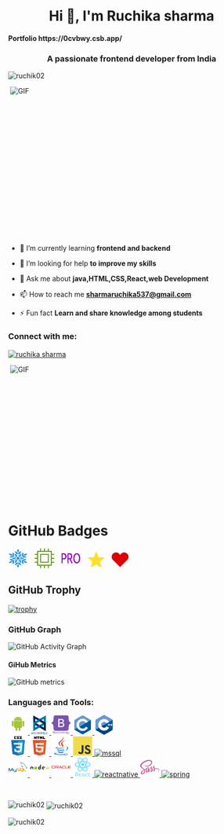 <h1 align="center">Hi 👋, I'm Ruchika sharma</h1>
<h4>Portfolio https://0cvbwy.csb.app/</h4>
<h3 align="center">A passionate frontend developer from India</h3>


<p align="left"> <img src="https://komarev.com/ghpvc/?username=ruchik02&label=Profile%20views&color=0e75b6&style=flat" alt="ruchik02" /> </p>
<img align="right" alt="GIF" src="https://cdn.dribbble.com/users/3960415/screenshots/8995365/media/b0b5dddc53e15f8eb666502c9c3cb5d4.gif" width="500" height="320" style="max-width:100%;">

- 🌱 I’m currently learning **frontend and backend**

- 🤝 I’m looking for help **to improve my skills**

- 💬 Ask me about **java,HTML,CSS,React,web Development**

- 📫 How to reach me **sharmaruchika537@gmail.com**

- ⚡ Fun fact **Learn and share knowledge among students**

<h3 align="left">Connect with me:</h3>
<p align="left">
<a href="https://www.linkedin.com/in/er-ruchika-sharma/" target="blank"><img align="center" src="https://raw.githubusercontent.com/rahuldkjain/github-profile-readme-generator/master/src/images/icons/Social/linked-in-alt.svg" alt="ruchika sharma" height="30" width="40" /></a>
</p>

<img align="right" alt="GIF" src="https://st2.depositphotos.com/47122630/46219/v/380/depositphotos_462193526-stock-illustration-happy-female-office-worker-fully.jpg" width="500" height="320" style="max-width:100%;">
<h1>GitHub Badges</h1>



<a href='https://archiveprogram.github.com/'><img src='https://raw.githubusercontent.com/acervenky/animated-github-badges/master/assets/acbadge.gif' width='40' height='40'></a> <a href='https://docs.github.com/en/developers'><img src='https://raw.githubusercontent.com/acervenky/animated-github-badges/master/assets/devbadge.gif' width='40' height='40'></a> <a href='https://github.com/pricing'><img src='https://raw.githubusercontent.com/acervenky/animated-github-badges/master/assets/pro.gif' width='40' height='40'></a> <a href='https://stars.github.com/'><img src='https://raw.githubusercontent.com/acervenky/animated-github-badges/master/assets/starbadge.gif' width='35' height='35'></a> <a href='https://docs.github.com/en/github/supporting-the-open-source-community-with-github-sponsors'><img src='https://raw.githubusercontent.com/acervenky/animated-github-badges/master/assets/sponsorbadge.gif' width='35' height='35'></a> 
<h2>GitHub Trophy</h2>

[![trophy](https://github-profile-trophy.vercel.app/?username=ruchik02)](https://github.com/ryo-ma/github-profile-trophy)
<h3>GitHub Graph</h3>

![GitHub Activity Graph](https://activity-graph.herokuapp.com/graph?username=ruchik02)  
<h4>GiHub Metrics</h4>

![GitHub metrics](https://metrics.lecoq.io/ruchik02)  

<h3 align="left">Languages and Tools:</h3>
<p align="left"> <a href="https://developer.android.com" target="_blank"><img src="https://raw.githubusercontent.com/devicons/devicon/master/icons/android/android-original-wordmark.svg" alt="android" width="40" height="40"/> </a> <a href="https://backbonejs.org" target="_blank"> <img src="https://raw.githubusercontent.com/devicons/devicon/master/icons/backbonejs/backbonejs-original-wordmark.svg" alt="backbonejs" width="40" height="40"/> </a> <a href="https://getbootstrap.com" target="_blank"> <img src="https://raw.githubusercontent.com/devicons/devicon/master/icons/bootstrap/bootstrap-plain-wordmark.svg" alt="bootstrap" width="40" height="40"/> </a> <a href="https://www.cprogramming.com/" target="_blank"> <img src="https://raw.githubusercontent.com/devicons/devicon/master/icons/c/c-original.svg" alt="c" width="40" height="40"/> </a> <a href="https://www.w3schools.com/cpp/" target="_blank"> <img src="https://raw.githubusercontent.com/devicons/devicon/master/icons/cplusplus/cplusplus-original.svg" alt="cplusplus" width="40" height="40"/> </a> <br><a href="https://www.w3schools.com/css/" target="_blank"> <img src="https://raw.githubusercontent.com/devicons/devicon/master/icons/css3/css3-original-wordmark.svg" alt="css3" width="40" height="40"/> </a> <a href="https://www.w3.org/html/" target="_blank"> <img src="https://raw.githubusercontent.com/devicons/devicon/master/icons/html5/html5-original-wordmark.svg" alt="html5" width="40" height="40"/> </a> <a href="https://www.java.com" target="_blank"><img src="https://raw.githubusercontent.com/devicons/devicon/master/icons/java/java-original.svg" alt="java" width="40" height="40"/> </a> <a href="https://developer.mozilla.org/en-US/docs/Web/JavaScript" target="_blank"> <img src="https://raw.githubusercontent.com/devicons/devicon/master/icons/javascript/javascript-original.svg" alt="javascript" width="40" height="40"/> </a> <a href="https://www.microsoft.com/en-us/sql-server" target="_blank"> <img src="https://www.svgrepo.com/show/303229/microsoft-sql-server-logo.svg" alt="mssql" width="40" height="40"/> </a> <br><a href="https://www.mysql.com/" target="_blank"> <img src="https://raw.githubusercontent.com/devicons/devicon/master/icons/mysql/mysql-original-wordmark.svg" alt="mysql" width="40" height="40"/> </a> <a href="https://nodejs.org" target="_blank"> <img src="https://raw.githubusercontent.com/devicons/devicon/master/icons/nodejs/nodejs-original-wordmark.svg" alt="nodejs" width="40" height="40"/> </a> <a href="https://www.oracle.com/" target="_blank"> <img src="https://raw.githubusercontent.com/devicons/devicon/master/icons/oracle/oracle-original.svg" alt="oracle" width="40" height="40"/> </a> <a href="https://reactjs.org/" target="_blank"> <img src="https://raw.githubusercontent.com/devicons/devicon/master/icons/react/react-original-wordmark.svg" alt="react" width="40" height="40"/> </a> <a href="https://reactnative.dev/" target="_blank"> <img src="https://reactnative.dev/img/header_logo.svg" alt="reactnative" width="40" height="40"/> </a> <a href="https://sass-lang.com" target="_blank"> <img src="https://raw.githubusercontent.com/devicons/devicon/master/icons/sass/sass-original.svg" alt="sass" width="40" height="40"/> </a> <a href="https://spring.io/" target="_blank"> <img src="https://www.vectorlogo.zone/logos/springio/springio-icon.svg" alt="spring" width="40" height="40"/> </a> </p>

<br>

<p><img align="left" src="https://github-readme-stats.vercel.app/api/top-langs?username=ruchik02&show_icons=true&locale=en&layout=compact" alt="ruchik02" /></p>

<p>&nbsp;<img align="center" src="https://github-readme-stats.vercel.app/api?username=ruchik02&show_icons=true&locale=en" alt="ruchik02" /></p>

<p><img align="center" src="https://github-readme-streak-stats.herokuapp.com/?user=ruchik02&" alt="ruchik02" /></p>
